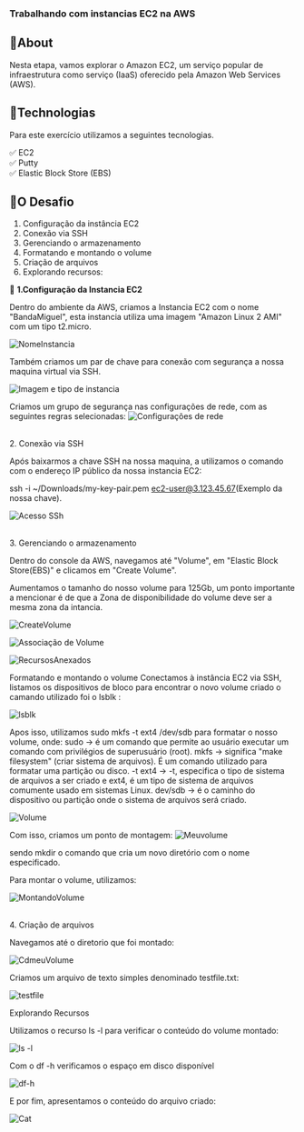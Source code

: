 ### Trabalhando com instancias EC2 na AWS

## 🎯About
Nesta etapa, vamos explorar o Amazon EC2, um serviço popular de infraestrutura como serviço (IaaS) oferecido pela Amazon Web Services (AWS).

## 🚀Technologias
Para este exercício utilizamos a seguintes tecnologias.

✅ EC2</Br>
✅ Putty</Br>
✅ Elastic Block Store (EBS)

## 🏁O Desafio
1. Configuração da instância EC2
2. Conexão via SSH
3. Gerenciando o armazenamento
4. Formatando e montando o volume
5. Criação de arquivos
6. Explorando recursos:


🚩 <b>1.Configuração da Instancia EC2</b>

Dentro do ambiente da AWS, criamos a Instancia EC2 com o nome "BandaMiguel", esta instancia utiliza uma imagem "Amazon Linux 2 AMI" com um tipo t2.micro.

![NomeInstancia](https://github.com/vihjoulle/Redes-e-Linux-Essentials-para-AWS/assets/73195664/1782bc89-73d5-4c0b-a541-eedd9fa23fe9)



Também criamos um par de chave para conexão com segurança a nossa maquina virtual via SSH.

![Imagem e tipo de instancia](https://github.com/vihjoulle/Redes-e-Linux-Essentials-para-AWS/assets/73195664/897a8fe2-c4df-4e1a-869b-cec59cb5c25f)



Criamos um grupo de segurança nas configurações de rede, com as seguintes regras selecionadas:
![Configurações de rede](https://github.com/vihjoulle/Redes-e-Linux-Essentials-para-AWS/assets/73195664/2157c017-31d8-4cd9-97a9-508ca70d908d)

<Br> 2. Conexão via SSH</Br>

Após baixarmos a chave SSH na nossa maquina, a utilizamos o comando com o endereço IP público da nossa instancia EC2:

ssh -i ~/Downloads/my-key-pair.pem ec2-user@3.123.45.67(Exemplo da nossa chave).

![Acesso SSh](https://github.com/vihjoulle/Redes-e-Linux-Essentials-para-AWS/assets/73195664/751b62e5-48ed-4b5a-b2b1-7c193a033ff8)



<Br>3. Gerenciando o armazenamento</Br>

Dentro do console da AWS, navegamos até "Volume", em "Elastic Block Store(EBS)" e clicamos em "Create Volume".


Aumentamos o tamanho do nosso volume para 125Gb, um ponto importante a mencionar é de que a Zona de disponibilidade do volume deve ser a mesma zona da intancia.

![CreateVolume](https://github.com/vihjoulle/Redes-e-Linux-Essentials-para-AWS/assets/73195664/3f239cda-f32b-4590-8c9e-d1424e1481a7)

![Associação de Volume](https://github.com/vihjoulle/Redes-e-Linux-Essentials-para-AWS/assets/73195664/8b32317e-4590-42ce-9c0d-3b90e76142ea)

![RecursosAnexados](https://github.com/vihjoulle/Redes-e-Linux-Essentials-para-AWS/assets/73195664/4c701cb3-2d6c-48a3-af5c-4627bbbb0594)



Formatando e montando o volume
Conectamos à instância EC2 via SSH, listamos os dispositivos de bloco para encontrar o novo volume criado o camando utilizado foi o lsblk :

![lsblk](https://github.com/vihjoulle/Redes-e-Linux-Essentials-para-AWS/assets/73195664/7a3df055-4c2b-4fb7-98ac-c9c842409ccc)



Apos isso, utilizamos sudo mkfs -t ext4 /dev/sdb para formatar o nosso volume, onde:
sudo -> é um comando que permite ao usuário executar um comando com privilégios de superusuário (root).
mkfs -> significa "make filesystem" (criar sistema de arquivos). É um comando utilizado para formatar uma partição ou disco.
-t ext4 -> -t, especifica o tipo de sistema de arquivos a ser criado e ext4, é um tipo de sistema de arquivos comumente usado em sistemas Linux.
dev/sdb -> é o caminho do dispositivo ou partição onde o sistema de arquivos será criado.

![Volume](https://github.com/vihjoulle/Redes-e-Linux-Essentials-para-AWS/assets/73195664/3555c857-2808-4a94-9f60-fa6c299e663b)

Com isso, criamos um ponto de montagem:
![Meuvolume](https://github.com/vihjoulle/Redes-e-Linux-Essentials-para-AWS/assets/73195664/dedf2271-7ca8-4822-a4a3-9077a5beb352)

sendo mkdir o comando que cria um novo diretório com o nome especificado.

Para montar o volume, utilizamos:

![MontandoVolume](https://github.com/vihjoulle/Redes-e-Linux-Essentials-para-AWS/assets/73195664/ccc19f7a-bf81-4f5a-bc5e-7badfbaf0853)



<Br>4. Criação de arquivos</Br>

Navegamos até o diretorio que foi montado:

![CdmeuVolume](https://github.com/vihjoulle/Redes-e-Linux-Essentials-para-AWS/assets/73195664/6818c95a-2771-425c-873f-16e2e4133731)


Criamos um arquivo de texto simples denominado testfile.txt:

![testfile](https://github.com/vihjoulle/Redes-e-Linux-Essentials-para-AWS/assets/73195664/31fdaab3-feb8-431d-9d5c-4de2f52938fd)


Explorando Recursos

Utilizamos o recurso ls -l para verificar o conteúdo do volume montado:

![ls -l](https://github.com/vihjoulle/Redes-e-Linux-Essentials-para-AWS/assets/73195664/a603713c-a2c7-4b29-91dc-289866994ddf)

Com o df -h verificamos o espaço em disco disponível

![df-h](https://github.com/vihjoulle/Redes-e-Linux-Essentials-para-AWS/assets/73195664/adebd092-57c0-42a3-8bba-dcab5508f8ba)

E por fim, apresentamos o conteúdo do arquivo criado:

![Cat](https://github.com/vihjoulle/Redes-e-Linux-Essentials-para-AWS/assets/73195664/331dca4e-14ef-4639-becc-e5c22613bd2e)

